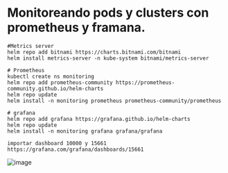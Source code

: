 # Monitoreando pods y clusters con prometheus y framana.

```
#Metrics server
helm repo add bitnami https://charts.bitnami.com/bitnami
helm install metrics-server -n kube-system bitnami/metrics-server

# Prometheus
kubectl create ns monitoring
helm repo add prometheus-community https://prometheus-community.github.io/helm-charts
helm repo update
helm install -n monitoring prometheus prometheus-community/prometheus

# grafana
helm repo add grafana https://grafana.github.io/helm-charts
helm repo update
helm install -n monitoring grafana grafana/grafana

importar dashboard 10000 y 15661
https://grafana.com/grafana/dashboards/15661
```


![image](https://github.com/CliberCastillo/prometheus-grafana-kubernetes/assets/48666090/c289fe16-1d00-4acf-8aa9-5a5053757963)
